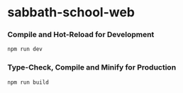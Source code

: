 # sabbath-school-web

### Compile and Hot-Reload for Development

```sh
npm run dev
```

### Type-Check, Compile and Minify for Production

```sh
npm run build
```
